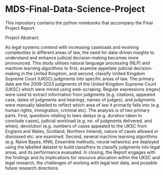 # MDS-Final-Data-Science-Project
This repository contains the python notebooks that accompany the Final Project Report.

Project Abstract:

As legal systems contend with increasing caseloads and evolving complexities in different areas of law, the need for data-driven insights to understand and enhance judicial decision-making becomes more pronounced. This study utilises natural language processing (NLP) and machine learning algorithms to first, examine appellate judicial decision-making in the United Kingdom, and second, classify United Kingdom Supreme Court (UKSC) judgments into specific areas of law. The primary data are the 2009-2023 judgments of the United Kingdom Supreme Court (UKSC) which were mined using web-scraping. Regular expressions (regex) were used to extract information from judgments (e.g. citations, appealed case, dates of judgments and hearings, names of judges), and judgments were manually labelled to reflect which area of law it primarily falls into (e.g. human rights, immigration, criminal etc). The analysis is of two primary parts. First, questions relating to laws delays (e.g. duration taken to conclude cases), judicial workload (e.g. no. of judgments delivered, and when), devolution (e.g. numbers of cases appealed to the UKSC from England and Wales, Scotland, Northern Ireland), nature of cases allowed or dismissed etc. are examined. Second, several machine learning algorithms (e.g. Naïve Bayes, KNN, Ensemble methods, neural networks) are deployed using the labelled dataset to build classifiers to classify judgments into legal areas, and its performance evaluated. In closing, the Report engages with the findings and its implications for resource allocation within the UKSC and legal research, the challenges of working with legal text data, and possible future research directions.
